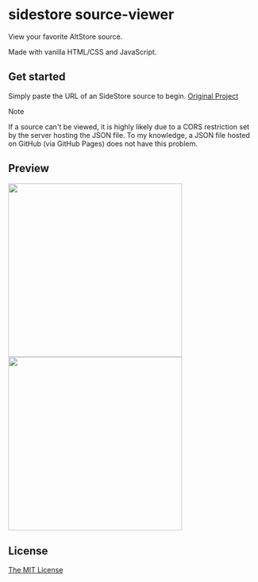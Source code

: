 # sidestore source-viewer

View your favorite AltStore source. 

Made with vanilla HTML/CSS and JavaScript.

## Get started
Simply paste the URL of an SideStore source to begin. [Original Project](https://therealfoxster.github.io/altsource-viewer/)

> [!NOTE]
> If a source can't be viewed, it is highly likely due to a CORS restriction set by the server hosting the JSON file. To my knowledge, a JSON file hosted on GitHub (via GitHub Pages) does not have this problem.

## Preview
<img src="https://github.com/therealFoxster/altsource-viewer/assets/77606385/2fa75e94-e999-4f94-8d30-58706edd9c0a" width="350"><img src="https://github.com/therealFoxster/altsource-viewer/assets/77606385/63a7ec3d-c23c-4d86-8f51-f118a7c8a3bb" width="350">


## License
[The MIT License](https://github.com/therealFoxster/altsource-viewer/blob/master/LICENSE.md)

